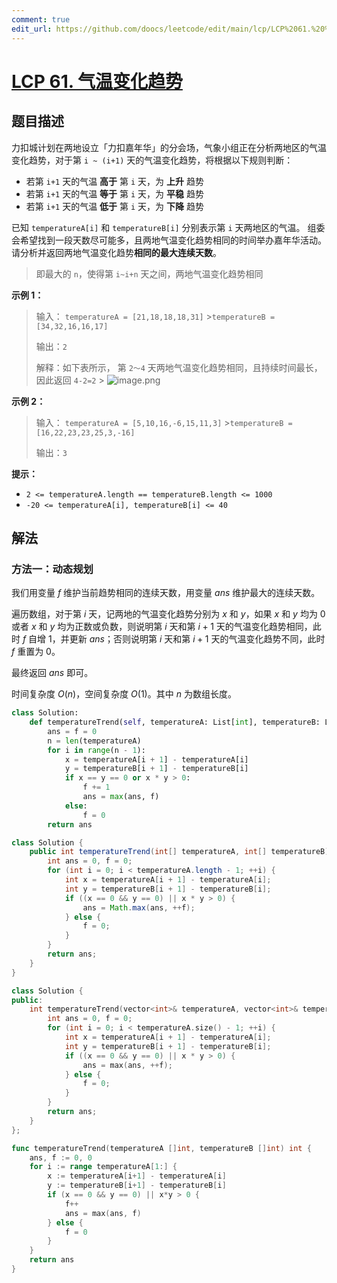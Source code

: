 ```yaml
---
comment: true
edit_url: https://github.com/doocs/leetcode/edit/main/lcp/LCP%2061.%20%E6%B0%94%E6%B8%A9%E5%8F%98%E5%8C%96%E8%B6%8B%E5%8A%BF/README.md
---
```


# [LCP 61. 气温变化趋势](https://leetcode.cn/problems/6CE719)

## 题目描述

<!-- 这里写题目描述 -->

力扣城计划在两地设立「力扣嘉年华」的分会场，气象小组正在分析两地区的气温变化趋势，对于第 `i ~ (i+1)` 天的气温变化趋势，将根据以下规则判断：

-   若第 `i+1` 天的气温 **高于** 第 `i` 天，为 **上升** 趋势
-   若第 `i+1` 天的气温 **等于** 第 `i` 天，为 **平稳** 趋势
-   若第 `i+1` 天的气温 **低于** 第 `i` 天，为 **下降** 趋势

已知 `temperatureA[i]` 和 `temperatureB[i]` 分别表示第 `i` 天两地区的气温。
组委会希望找到一段天数尽可能多，且两地气温变化趋势相同的时间举办嘉年华活动。请分析并返回两地气温变化趋势**相同的最大连续天数**。

> 即最大的 `n`，使得第 `i~i+n` 天之间，两地气温变化趋势相同

**示例 1：**

> 输入：
> `temperatureA = [21,18,18,18,31]` >`temperatureB = [34,32,16,16,17]`
>
> 输出：`2`
>
> 解释：如下表所示， 第 `2～4` 天两地气温变化趋势相同，且持续时间最长，因此返回 `4-2=2` > ![image.png](https://fastly.jsdelivr.net/gh/doocs/leetcode@main/lcp/LCP%2061.%20%E6%B0%94%E6%B8%A9%E5%8F%98%E5%8C%96%E8%B6%8B%E5%8A%BF/images/1663902654-hlrSvs-image.png)

**示例 2：**

> 输入：
> `temperatureA = [5,10,16,-6,15,11,3]` >`temperatureB = [16,22,23,23,25,3,-16]`
>
> 输出：`3`

**提示：**

-   `2 <= temperatureA.length == temperatureB.length <= 1000`
-   `-20 <= temperatureA[i], temperatureB[i] <= 40`

## 解法

### 方法一：动态规划

我们用变量 $f$ 维护当前趋势相同的连续天数，用变量 $ans$ 维护最大的连续天数。

遍历数组，对于第 $i$ 天，记两地的气温变化趋势分别为 $x$ 和 $y$，如果 $x$ 和 $y$ 均为 $0$ 或者 $x$ 和 $y$ 均为正数或负数，则说明第 $i$ 天和第 $i+1$ 天的气温变化趋势相同，此时 $f$ 自增 $1$，并更新 $ans$；否则说明第 $i$ 天和第 $i+1$ 天的气温变化趋势不同，此时 $f$ 重置为 $0$。

最终返回 $ans$ 即可。

时间复杂度 $O(n)$，空间复杂度 $O(1)$。其中 $n$ 为数组长度。

<!-- tabs:start -->

```python
class Solution:
    def temperatureTrend(self, temperatureA: List[int], temperatureB: List[int]) -> int:
        ans = f = 0
        n = len(temperatureA)
        for i in range(n - 1):
            x = temperatureA[i + 1] - temperatureA[i]
            y = temperatureB[i + 1] - temperatureB[i]
            if x == y == 0 or x * y > 0:
                f += 1
                ans = max(ans, f)
            else:
                f = 0
        return ans
```

```java
class Solution {
    public int temperatureTrend(int[] temperatureA, int[] temperatureB) {
        int ans = 0, f = 0;
        for (int i = 0; i < temperatureA.length - 1; ++i) {
            int x = temperatureA[i + 1] - temperatureA[i];
            int y = temperatureB[i + 1] - temperatureB[i];
            if ((x == 0 && y == 0) || x * y > 0) {
                ans = Math.max(ans, ++f);
            } else {
                f = 0;
            }
        }
        return ans;
    }
}
```

```cpp
class Solution {
public:
    int temperatureTrend(vector<int>& temperatureA, vector<int>& temperatureB) {
        int ans = 0, f = 0;
        for (int i = 0; i < temperatureA.size() - 1; ++i) {
            int x = temperatureA[i + 1] - temperatureA[i];
            int y = temperatureB[i + 1] - temperatureB[i];
            if ((x == 0 && y == 0) || x * y > 0) {
                ans = max(ans, ++f);
            } else {
                f = 0;
            }
        }
        return ans;
    }
};
```

```go
func temperatureTrend(temperatureA []int, temperatureB []int) int {
	ans, f := 0, 0
	for i := range temperatureA[1:] {
		x := temperatureA[i+1] - temperatureA[i]
		y := temperatureB[i+1] - temperatureB[i]
		if (x == 0 && y == 0) || x*y > 0 {
			f++
			ans = max(ans, f)
		} else {
			f = 0
		}
	}
	return ans
}
```

<!-- tabs:end -->

<!-- end -->
